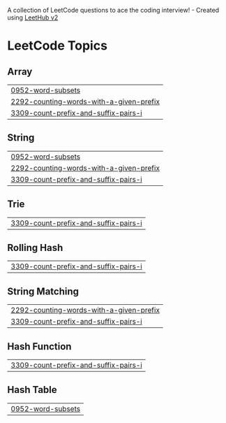 A collection of LeetCode questions to ace the coding interview! - Created using [LeetHub v2](https://github.com/arunbhardwaj/LeetHub-2.0)
<!---LeetCode Topics Start-->
# LeetCode Topics
## Array
|  |
| ------- |
| [0952-word-subsets](https://github.com/prakashsawant1090/LeetCode/tree/master/0952-word-subsets) |
| [2292-counting-words-with-a-given-prefix](https://github.com/prakashsawant1090/LeetCode/tree/master/2292-counting-words-with-a-given-prefix) |
| [3309-count-prefix-and-suffix-pairs-i](https://github.com/prakashsawant1090/LeetCode/tree/master/3309-count-prefix-and-suffix-pairs-i) |
## String
|  |
| ------- |
| [0952-word-subsets](https://github.com/prakashsawant1090/LeetCode/tree/master/0952-word-subsets) |
| [2292-counting-words-with-a-given-prefix](https://github.com/prakashsawant1090/LeetCode/tree/master/2292-counting-words-with-a-given-prefix) |
| [3309-count-prefix-and-suffix-pairs-i](https://github.com/prakashsawant1090/LeetCode/tree/master/3309-count-prefix-and-suffix-pairs-i) |
## Trie
|  |
| ------- |
| [3309-count-prefix-and-suffix-pairs-i](https://github.com/prakashsawant1090/LeetCode/tree/master/3309-count-prefix-and-suffix-pairs-i) |
## Rolling Hash
|  |
| ------- |
| [3309-count-prefix-and-suffix-pairs-i](https://github.com/prakashsawant1090/LeetCode/tree/master/3309-count-prefix-and-suffix-pairs-i) |
## String Matching
|  |
| ------- |
| [2292-counting-words-with-a-given-prefix](https://github.com/prakashsawant1090/LeetCode/tree/master/2292-counting-words-with-a-given-prefix) |
| [3309-count-prefix-and-suffix-pairs-i](https://github.com/prakashsawant1090/LeetCode/tree/master/3309-count-prefix-and-suffix-pairs-i) |
## Hash Function
|  |
| ------- |
| [3309-count-prefix-and-suffix-pairs-i](https://github.com/prakashsawant1090/LeetCode/tree/master/3309-count-prefix-and-suffix-pairs-i) |
## Hash Table
|  |
| ------- |
| [0952-word-subsets](https://github.com/prakashsawant1090/LeetCode/tree/master/0952-word-subsets) |
<!---LeetCode Topics End-->